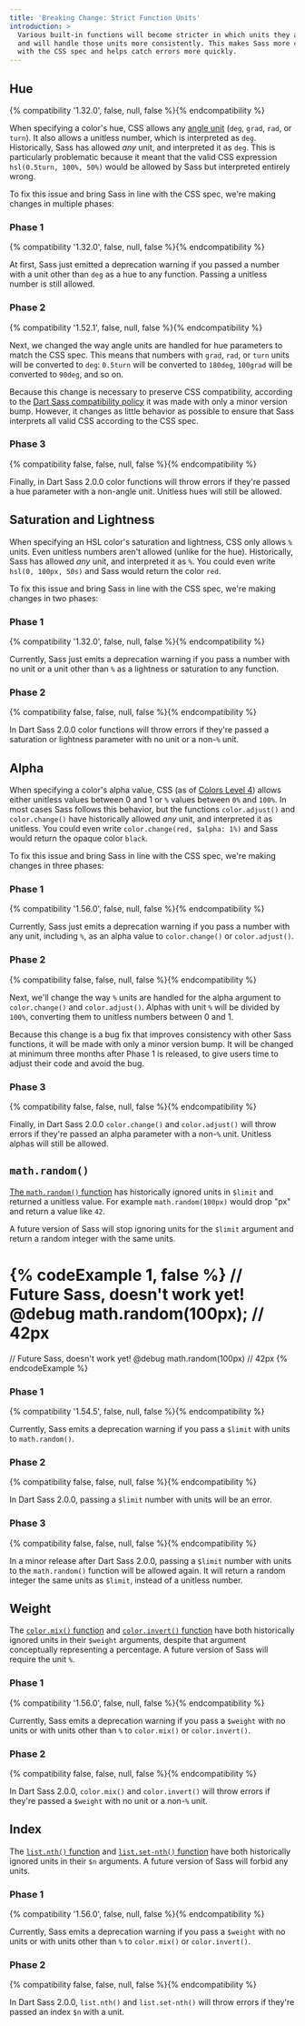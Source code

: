 ```yaml
---
title: 'Breaking Change: Strict Function Units'
introduction: >
  Various built-in functions will become stricter in which units they allow
  and will handle those units more consistently. This makes Sass more compatible
  with the CSS spec and helps catch errors more quickly.
---
```


## Hue

{% compatibility '1.32.0', false, null, false %}{% endcompatibility %}

When specifying a color's hue, CSS allows any [angle unit][] (`deg`, `grad`,
`rad`, or `turn`). It also allows a unitless number, which is interpreted as
`deg`. Historically, Sass has allowed _any_ unit, and interpreted it as `deg`.
This is particularly problematic because it meant that the valid CSS expression
`hsl(0.5turn, 100%, 50%)` would be allowed by Sass but interpreted entirely
wrong.

[angle unit]: https://drafts.csswg.org/css-values-4/#angles

To fix this issue and bring Sass in line with the CSS spec, we're making changes
in multiple phases:

### Phase 1

{% compatibility '1.32.0', false, null, false %}{% endcompatibility %}

At first, Sass just emitted a deprecation warning if you passed a number with a
unit other than `deg` as a hue to any function. Passing a unitless number is
still allowed.

### Phase 2

{% compatibility '1.52.1', false, null, false %}{% endcompatibility %}

Next, we changed the way angle units are handled for hue parameters to match the
CSS spec. This means that numbers with `grad`, `rad`, or `turn` units will be
converted to `deg`: `0.5turn` will be converted to `180deg`, `100grad` will be
converted to `90deg`, and so on.

Because this change is necessary to preserve CSS compatibility, according to the
[Dart Sass compatibility policy] it was made with only a minor version bump.
However, it changes as little behavior as possible to ensure that Sass
interprets all valid CSS according to the CSS spec.

[Dart Sass compatibility policy]: https://github.com/sass/dart-sass#compatibility-policy

### Phase 3

{% compatibility false, false, null, false %}{% endcompatibility %}

Finally, in Dart Sass 2.0.0 color functions will throw errors if they're passed
a hue parameter with a non-angle unit. Unitless hues will still be allowed.

## Saturation and Lightness

When specifying an HSL color's saturation and lightness, CSS only allows `%`
units. Even unitless numbers aren't allowed (unlike for the hue). Historically,
Sass has allowed _any_ unit, and interpreted it as `%`. You could even write
`hsl(0, 100px, 50s)` and Sass would return the color `red`.

To fix this issue and bring Sass in line with the CSS spec, we're making changes
in two phases:

### Phase 1

{% compatibility '1.32.0', false, null, false %}{% endcompatibility %}

Currently, Sass just emits a deprecation warning if you pass a number with no
unit or a unit other than `%` as a lightness or saturation to any function.

### Phase 2

{% compatibility false, false, null, false %}{% endcompatibility %}

In Dart Sass 2.0.0 color functions will throw errors if they're passed a
saturation or lightness parameter with no unit or a non-`%` unit.

## Alpha

When specifying a color's alpha value, CSS (as of [Colors Level 4]) allows
either unitless values between 0 and 1 or `%` values between `0%` and `100%`. In
most cases Sass follows this behavior, but the functions `color.adjust()` and
`color.change()` have historically allowed _any_ unit, and interpreted it as
unitless. You could even write `color.change(red, $alpha: 1%)` and Sass would
return the opaque color `black`.

[Colors Level 4]: https://www.w3.org/TR/css-color-4/#typedef-alpha-value

To fix this issue and bring Sass in line with the CSS spec, we're making changes
in three phases:

### Phase 1

{% compatibility '1.56.0', false, null, false %}{% endcompatibility %}

Currently, Sass just emits a deprecation warning if you pass a number with any
unit, including `%`, as an alpha value to `color.change()` or `color.adjust()`.

### Phase 2

{% compatibility false, false, null, false %}{% endcompatibility %}

Next, we'll change the way `%` units are handled for the alpha argument to
`color.change()` and `color.adjust()`. Alphas with unit `%` will be divided by
`100%`, converting them to unitless numbers between 0 and 1.

Because this change is a bug fix that improves consistency with other Sass
functions, it will be made with only a minor version bump. It will be changed at
minimum three months after Phase 1 is released, to give users time to adjust
their code and avoid the bug.

[Dart Sass compatibility policy]: https://github.com/sass/dart-sass#compatibility-policy

### Phase 3

{% compatibility false, false, null, false %}{% endcompatibility %}

Finally, in Dart Sass 2.0.0 `color.change()` and `color.adjust()` will throw
errors if they're passed an alpha parameter with a non-`%` unit. Unitless alphas
will still be allowed.

## `math.random()`

[The `math.random()` function] has historically ignored units in `$limit` and
returned a unitless value. For example `math.random(100px)` would drop "px" and
return a value like `42`.

A future version of Sass will stop ignoring units for the `$limit` argument and
return a random integer with the same units.

[The `math.random()` function]: /documentation/modules/math#random

<!-- prettier-ignore-start -->
{% codeExample 1, false %}
// Future Sass, doesn't work yet!
@debug math.random(100px); // 42px
===
// Future Sass, doesn't work yet!
@debug math.random(100px) // 42px
{% endcodeExample %}
<!-- prettier-ignore-end -->

### Phase 1

{% compatibility '1.54.5', false, null, false %}{% endcompatibility %}

Currently, Sass emits a deprecation warning if you pass a `$limit` with units to
`math.random()`.

### Phase 2

{% compatibility false, false, null, false %}{% endcompatibility %}

In Dart Sass 2.0.0, passing a `$limit` number with units will be an error.

### Phase 3

{% compatibility false, false, null, false %}{% endcompatibility %}

In a minor release after Dart Sass 2.0.0, passing a `$limit` number with units
to the `math.random()` function will be allowed again. It will return a random
integer the same units as `$limit`, instead of a unitless number.

## Weight

The [`color.mix()` function] and [`color.invert()` function] have both
historically ignored units in their `$weight` arguments, despite that argument
conceptually representing a percentage. A future version of Sass will require
the unit `%`.

[`color.mix()` function]: /documentation/modules/color#mix
[`color.invert()` function]: /documentation/modules/color#invert

### Phase 1

{% compatibility '1.56.0', false, null, false %}{% endcompatibility %}

Currently, Sass emits a deprecation warning if you pass a `$weight` with no
units or with units other than `%` to `color.mix()` or `color.invert()`.

### Phase 2

{% compatibility false, false, null, false %}{% endcompatibility %}

In Dart Sass 2.0.0, `color.mix()` and `color.invert()` will throw errors if
they're passed a `$weight` with no unit or a non-`%` unit.

## Index

The [`list.nth()` function] and [`list.set-nth()` function] have both
historically ignored units in their `$n` arguments. A future version of Sass
will forbid any units.

[`list.nth()` function]: /documentation/modules/list#nth
[`list.set-nth()` function]: /documentation/modules/list#set-nth

### Phase 1

{% compatibility '1.56.0', false, null, false %}{% endcompatibility %}

Currently, Sass emits a deprecation warning if you pass a `$weight` with no
units or with units other than `%` to `color.mix()` or `color.invert()`.

### Phase 2

{% compatibility false, false, null, false %}{% endcompatibility %}

In Dart Sass 2.0.0, `list.nth()` and `list.set-nth()` will throw errors if
they're passed an index `$n` with a unit.
